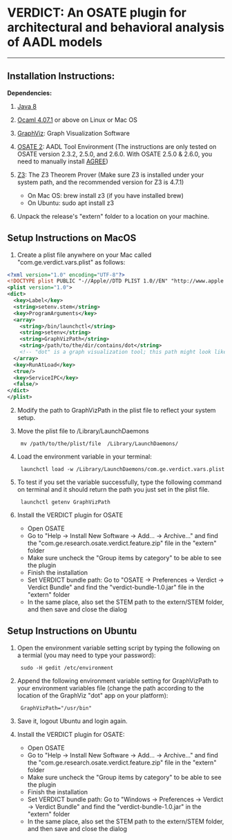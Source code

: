 # VERDICT: An OSATE plugin for architectural and behavioral analysis of AADL models
 ----

## Installation Instructions:

**Dependencies:**

1. [Java 8](https://www.java.com/en/download/)

2. [Ocaml 4.07.1](https://ocaml.org/docs/install.html) or above on
   Linux or Mac OS

3. [GraphViz](https://www.graphviz.org/download/): Graph Visualization
   Software

4. [OSATE 2](https://osate-build.sei.cmu.edu/download/osate/stable/):
   AADL Tool Environment (The instructions are only tested on OSATE
   version 2.3.2, 2.5.0, and 2.6.0. With OSATE 2.5.0 & 2.6.0, you need
   to manually install
   [AGREE](https://osate-build.sei.cmu.edu/download/osate/stable/2.3.7/updates/))

5. [Z3](https://github.com/Z3Prover/z3): The Z3 Theorem Prover (Make
   sure Z3 is installed under your system path, and the recommended
   version for Z3 is 4.7.1)

    * On Mac OS: brew install z3 (if you have installed brew)
    * On Ubuntu: sudo apt install z3

6. Unpack the release's "extern" folder to a location on your machine.

## Setup Instructions on MacOS

1. Create a plist file anywhere on your Mac called
   "com.ge.verdict.vars.plist" as follows:

```xml
<?xml version="1.0" encoding="UTF-8"?>
<!DOCTYPE plist PUBLIC "-//Apple//DTD PLIST 1.0//EN" "http://www.apple.com/DTDs/PropertyList-1.0.dtd">
<plist version="1.0">
<dict>
  <key>Label</key>
  <string>setenv.stem</string>
  <key>ProgramArguments</key>
  <array>
    <string>/bin/launchctl</string>
    <string>setenv</string>
    <string>GraphVizPath</string>
    <string>/path/to/the/dir/contains/dot</string>
    <!-- "dot" is a graph visualization tool; this path might look like /usr/local/bin -->
  </array>
  <key>RunAtLoad</key>
  <true/>
  <key>ServiceIPC</key>
  <false/>
</dict>
</plist>
```

2.  Modify the path to GraphVizPath in the plist file to reflect your
    system setup.

3. Move the plist file to /Library/LaunchDaemons

        mv /path/to/the/plist/file  /Library/LaunchDaemons/

4. Load the environment variable in your terminal:

        launchctl load -w /Library/LaunchDaemons/com.ge.verdict.vars.plist

5. To test if you set the variable successfully, type the following
   command on terminal and it should return the path you just set in
   the plist file.

        launchctl getenv GraphVizPath

6. Install the VERDICT plugin for OSATE

   * Open OSATE
   * Go to "Help -> Install New Software -> Add... -> Archive..." and
     find the "com.ge.research.osate.verdict.feature.zip" file in
     the "extern" folder
   * Make sure uncheck the "Group items by category" to be able to see
     the plugin
   * Finish the installation
   * Set VERDICT bundle path: Go to "OSATE -> Preferences -> Verdict
     -> Verdict Bundle" and find the "verdict-bundle-1.0.jar" file in
     the "extern" folder
   * In the same place, also set the STEM path to the extern/STEM
     folder, and then save and close the dialog

## Setup Instructions on Ubuntu

1. Open the environment variable setting script by typing the
   following on a termial (you may need to type your password):

        sudo -H gedit /etc/environment

2. Append the following environment variable setting for GraphVizPath
   to your environment variables file (change the path according to
   the location of the GraphViz "dot" app on your platform):

        GraphVizPath="/usr/bin"

3. Save it, logout Ubuntu and login again.

4. Install the VERDICT plugin for OSATE:

   * Open OSATE
   * Go to "Help -> Install New Software -> Add... -> Archive..." and
     find the "com.ge.research.osate.verdict.feature.zip" file in the
     "extern" folder
   * Make sure uncheck the "Group items by category" to be able to see
     the plugin
   * Finish the installation
   * Set VERDICT bundle path: Go to "Windows -> Preferences -> Verdict
     -> Verdict Bundle" and find the "verdict-bundle-1.0.jar" in the
     "extern" folder
   * In the same place, also set the STEM path to the extern/STEM
     folder, and then save and close the dialog
